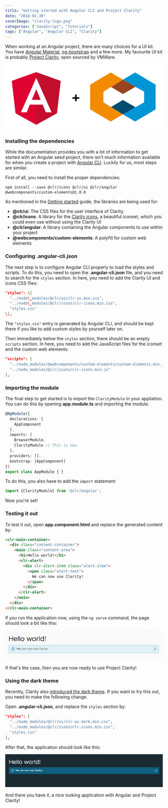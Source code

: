 ```yaml
---
title: "Getting started with Angular CLI and Project Clarity"
date: "2018-01-30"
coverImage: "clarity-logo.png"
categories: ["JavaScript", "Tutorials"]
tags: ["Angular", "Angular CLI", "Clarity"]
---
```


When working at an Angular project, there are many choices for a UI kit. You have [Angular Material](https://material.angular.io/), [ng-bootstrap](https://ng-bootstrap.github.io/#/home) and a few more. My favourite UI kit is probably [Project Clarity](http://clarity.design), open sourced by VMWare.

![Angular + Clarity](images/angular-clarity.png)

### Installing the dependencies

While the documentation provides you with a lot of information to get started with an Angular seed project, there isn't much information available for when you create a project with [Angular CLI](https://cli.angular.io/). Luckily for us, most steps are similar.

First of all, you need to install the proper dependencies:

```
npm install --save @clr/icons @clr/ui @clr/angular @webcomponents/custom-elements@1.0.0
```

As mentioned in the [Getting started](https://vmware.github.io/clarity/documentation/v0.11/get-started) guide, the libraries are being used for:

- **@clr/ui**: The CSS files for the user interface of Clarity
- **@clr/icons**: A library for the [Clarity icons](https://vmware.github.io/clarity/icons/clarity-icons), a beautiful iconset, which you could even use without using the Clarity UI
- **@clr/angular**: A library containing the Angular components to use within your project
- **@webcomponents/custom-elements**: A polyfill for custom web elements

### Configuring .angular-cli.json

The next step is to configure Angular CLI properly to load the styles and scripts. To do this, you need to open the **.angular-cli.json** file, and you need to search for the `styles` section. In here, you need to add the Clarity UI and icons CSS files:

```json
"styles": \[
  "../node\_modules/@clr/ui/clr-ui.min.css",
  "../node\_modules/@clr/icons/clr-icons.min.css",
  "styles.css"
\],
```

The `"styles.css"` entry is generated by Angular CLI, and should be kept there if you like to add custom styles by yourself later on.

Then immediately below the `styles` section, there should be an empty `scripts` section. In here, you need to add the JavaScript files for the iconset and the custom web elements:

```json
"scripts": [
  "../node_modules/@webcomponents/custom-elements/custom-elements.min.js",
  "../node_modules/@clr/icons/clr-icons.min.js"
],
```

### Importing the module

The final step to get started is to import the `ClarityModule` in your appliation. You can do this by opening **app.module.ts** and importing the module:

```typescript
@NgModule({
  declarations: [
    AppComponent
  ],
  imports: [
    BrowserModule,
    ClarityModule // This is new
  ],
  providers: [],
  bootstrap: [AppComponent]
})
export class AppModule { }
```

To do this, you also have to add the `import` statement:

```typescript
import {ClarityModule} from '@clr/angular';
```

Now you're set!

### Testing it out

To test it out, open **app.component.html** and replace the generated content by:

```html
<clr-main-container>
  <div class="content-container">
    <main class="content-area">
      <h1>Hello world!</h1>
      <clr-alert>
        <div clr-alert-item class="alert-item">
          <span class="alert-text">
            We can now use Clarity!
          </span>
        </div>
      </clr-alert>
    </main>
  </div>
</clr-main-container>
```

If you run the application now, using the `ng serve` command, the page should look a bit like this:

![Clarity hello world](images/Screenshot-2018-01-13-10.43.35.png)

If that's the case, then you are now ready to use Project Clarity!

### Using the dark theme

Recently, Clarity also [introduced the dark theme](https://medium.com/claritydesignsystem/going-dark-generating-claritys-dark-theme-59486c24fe9c). If you want to try this out, you need to make the following change.

Open **.angular-cli.json**, and replace the `styles` section by:

```json
"styles": [
  "../node_modules/@clr/ui/clr-ui-dark.min.css",
  "../node_modules/@clr/icons/clr-icons.min.css",
  "styles.css"
],
```

After that, the application should look like this:

![Clarity dark theme hello world](images/Screenshot-2018-01-13-10.48.28.png)

And there you have it, a nice looking application with Angular and Project Clarity!
